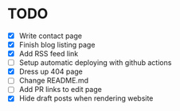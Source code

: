 # TODO

- [x] Write contact page
- [x] Finish blog listing page
- [x] Add RSS feed link
- [ ] Setup automatic deploying with github actions
- [x] Dress up 404 page
- [ ] Change README.md
- [ ] Add PR links to edit page
- [x] Hide draft posts when rendering website
